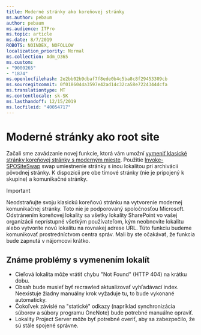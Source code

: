 ```yaml
---
title: Moderné stránky ako koreňovej stránky
ms.author: pebaum
author: pebaum
ms.audience: ITPro
ms.topic: article
ms.date: 8/7/2019
ROBOTS: NOINDEX, NOFOLLOW
localization_priority: Normal
ms.collection: Adm_O365
ms.custom:
- "9000265"
- "1874"
ms.openlocfilehash: 2e2bb02b9dbaf7f8ede0b4c5ba8c8f29453309cb
ms.sourcegitcommit: 0f0186044a3597e42ad14c32ca58e7224344dcfa
ms.translationtype: MT
ms.contentlocale: sk-SK
ms.lasthandoff: 12/15/2019
ms.locfileid: "40054717"
---
```

# <a name="modern-site-as-root-site"></a>Moderné stránky ako root site

Začali sme zavádzanie novej funkcie, ktorá vám umožní [vymeniť klasické stránky koreňovej stránky s moderným mieste](https://docs.microsoft.com/sharepoint/modern-root-site). Použitie [Invoke-SPOSiteSwap](https://docs.microsoft.com/powershell/module/sharepoint-online/invoke-spositeswap?view=sharepoint-ps) swap umiestnenie stránky s inou lokalitou pri archivácii pôvodnej stránky. K dispozícii pre obe tímové stránky (nie je pripojený k skupine) a komunikačné stránky.

>[!Important]
> Neodstraňujte svoju klasickú koreňovú stránku na vytvorenie modernej komunikačnej stránky. Toto nie je podporovaný spoločnosťou Microsoft. Odstránením koreňovej lokality sa všetky lokality SharePoint vo vašej organizácii neprístupné všetkým používateľom, kým neobnovíte lokalitu alebo vytvoríte novú lokalitu na rovnakej adrese URL. Túto funkciu budeme komunikovať prostredníctvom centra správ. Mali by ste očakávať, že funkcia bude zapnutá v nájomcovi krátko.

## <a name="known-issues-with-swapping-sites"></a>Známe problémy s vymenením lokalít
- Cieľová lokalita môže vrátiť chybu "Not Found" (HTTP 404) na krátku dobu.
- Obsah bude musieť byť recrawled aktualizovať vyhľadávací index. Neexistuje žiadny manuálny krok vyžaduje tu, to bude vykonané automaticky.
- Čokoľvek závislé na "statické" odkazy (napríklad synchronizácia súborov a súbory programu OneNote) bude potrebné manuálne opraviť.
- Lokality Project Server môže byť potrebné overiť, aby sa zabezpečilo, že sú stále spojené správne. 
